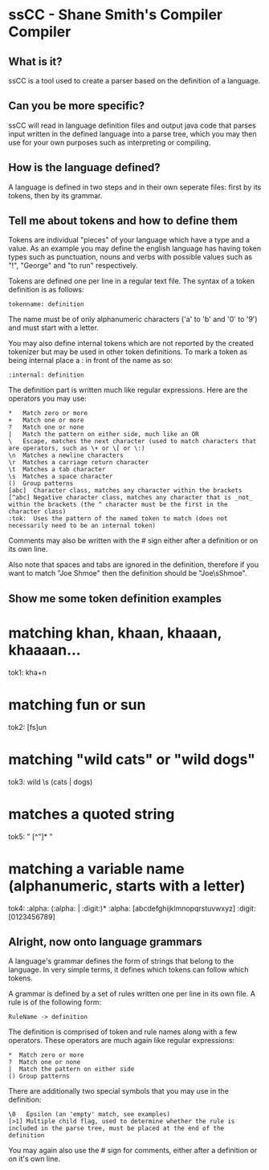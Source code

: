 ssCC - Shane Smith's Compiler Compiler
======================================

What is it?
-----------

ssCC is a tool used to create a parser based on the definition of a language.


Can you be more specific?
-------------------------

ssCC will read in language definition files and output java code that parses input written 
in the defined language into a parse tree, which you may then use for your own purposes such
as interpreting or compiling.


How is the language defined?
----------------------------

A language is defined in two steps and in their own seperate files: first by its tokens, then by its grammar. 


Tell me about tokens and how to define them
--------------------------------------------

Tokens are individual "pieces" of your language which have a type and a value. As an example you may define the english
language has having token types such as punctuation, nouns and verbs with possible values such as "!", "George" and "to run"
respectively.

Tokens are defined one per line in a regular text file. The syntax of a token definition is as follows:

	tokenname: definition
	
The name must be of only alphanumeric characters ('a' to 'b' and '0' to '9') and must start with a letter.

You may also define internal tokens which are not reported by the created tokenizer but may be used in other token definitions.
To mark a token as being internal place a : in front of the name as so:

	:internal: definition

The definition part is written much like regular expressions. Here are the operators you may use:

	*   Match zero or more
	+   Match one or more
	?   Match one or none
	|   Match the pattern on either side, much like an OR
	\   Escape, matches the next character (used to match characters that are operators, such as \+ or \[ or \:)
	\n  Matches a newline characters
	\r  Matches a carriage return character
	\t  Matches a tab character
	\s  Matches a space character
	()  Group patterns
	[abc]  Character class, matches any character within the brackets
	[^abc] Negative character class, matches any character that is _not_ within the brackets (the ^ character must be the first in the character class)
	:tok:  Uses the pattern of the named token to match (does not necessarily need to be an internal token)

Comments may also be written with the # sign either after a definition or on its own line.
	
Also note that spaces and tabs are ignored in the definition, therefore if you want to match "Joe Shmoe" then the definition should be "Joe\sShmoe".


Show me some token definition examples
--------------------------------------

# matching khan, khaan, khaaan, khaaaan...
tok1: kha+n

# matching fun or sun
tok2: [fs]un

# matching "wild cats" or "wild dogs"
tok3: wild \s (cats | dogs)

# matches a quoted string
tok5: " [^"]* "

# matching a variable name (alphanumeric, starts with a letter)
tok4: :alpha: (:alpha: | :digit:)*
:alpha: [abcdefghijklmnopqrstuvwxyz]
:digit: [0123456789]


Alright, now onto language grammars
-----------------------------------

A language's grammar defines the form of strings that belong to the language. In very simple terms, it defines which tokens can follow which tokens.

A grammar is defined by a set of rules written one per line in its own file. A rule is of the following form:

	RuleName -> definition 
	
The definition is comprised of token and rule names along with a few operators. These operators are much again like regular expressions:

	*  Match zero or more
	?  Match one or none
	|  Match the pattern on either side
	() Group patterns
	
There are additionally two special symbols that you may use in the definition:

	\0   Epsilon (an 'empty' match, see examples)
	[>1] Multiple child flag, used to determine whether the rule is included in the parse tree, must be placed at the end of the definition
	
You may again also use the # sign for comments, either after a definition or on it's own line.

